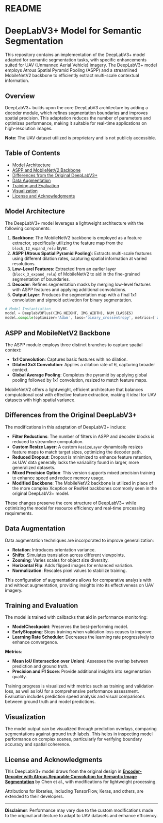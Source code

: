 # README

# DeepLabV3+ Model for Semantic Segmentation

This repository contains an implementation of the DeepLabV3+ model adapted for semantic segmentation tasks, with specific enhancements suited for UAV (Unmanned Aerial Vehicle) imagery. The DeepLabV3+ model employs Atrous Spatial Pyramid Pooling (ASPP) and a streamlined MobileNetV2 backbone to efficiently extract multi-scale contextual information.

## Overview

DeepLabV3+ builds upon the core DeepLabV3 architecture by adding a decoder module, which refines segmentation boundaries and improves spatial precision. This adaptation reduces the number of parameters and optimizes performance, making it suitable for real-time applications on high-resolution images.

**Note:** The UAV dataset utilized is proprietary and is not publicly accessible.

## Table of Contents

- [Model Architecture](#model-architecture)
- [ASPP and MobileNetV2 Backbone](#aspp-and-mobilenetv2-backbone)
- [Differences from the Original DeepLabV3+](#differences-from-the-original-deeplabv3+)
- [Data Augmentation](#data-augmentation)
- [Training and Evaluation](#training-and-evaluation)
- [Visualization](#visualization)
- [License and Acknowledgments](#license-and-acknowledgments)

## Model Architecture

The DeepLabV3+ model leverages a lightweight architecture with the following components:

1. **Backbone**: The MobileNetV2 backbone is employed as a feature extractor, specifically utilizing the feature map from the `block_13_expand_relu` layer.
2. **ASPP (Atrous Spatial Pyramid Pooling)**: Extracts multi-scale features using different dilation rates, capturing spatial information at varied resolutions.
3. **Low-Level Features**: Extracted from an earlier layer (`block_3_expand_relu`) of MobileNetV2 to aid in the fine-grained segmentation of boundaries.
4. **Decoder**: Refines segmentation masks by merging low-level features with ASPP features and applying additional convolutions.
5. **Output Layer**: Produces the segmentation map with a final 1x1 convolution and sigmoid activation for binary segmentation.

```python
# Model Instantiation
model = DeeplabV3Plus((IMG_HEIGHT, IMG_WIDTH), NUM_CLASSES)
model.compile(optimizer='Adam', loss='binary_crossentropy', metrics=['accuracy'])
```

## ASPP and MobileNetV2 Backbone

The ASPP module employs three distinct branches to capture spatial context:

- **1x1 Convolution**: Captures basic features with no dilation.
- **Dilated 3x3 Convolution**: Applies a dilation rate of 6, capturing broader context.
- **Global Average Pooling**: Completes the pyramid by applying global pooling followed by 1x1 convolution, resized to match feature maps.

MobileNetV2 offers a lightweight, efficient architecture that balances computational cost with effective feature extraction, making it ideal for UAV datasets with high spatial variance.

## Differences from the Original DeepLabV3+

The modifications in this adaptation of DeepLabV3+ include:

- **Filter Reductions**: The number of filters in ASPP and decoder blocks is reduced to streamline computation.
- **Custom Resize Layer**: A custom `ResizeLayer` dynamically resizes feature maps to match target sizes, optimizing the decoder path.
- **Reduced Dropout**: Dropout is minimized to enhance feature retention, as UAV data generally lacks the variability found in larger, more generalized datasets.
- **Mixed Precision Option**: This version supports mixed precision training to enhance speed and reduce memory usage.
- **Modified Backbone**: The MobileNetV2 backbone is utilized in place of the more complex Xception or ResNet backbones commonly seen in the original DeepLabV3+ model.

These changes preserve the core structure of DeepLabV3+ while optimizing the model for resource efficiency and real-time processing requirements.

## Data Augmentation

Data augmentation techniques are incorporated to improve generalization:

- **Rotation**: Introduces orientation variance.
- **Shifts**: Simulates translation across different viewpoints.
- **Zooming**: Varies scales for object size diversity.
- **Horizontal Flip**: Adds flipped images for enhanced variation.
- **Normalization**: Rescales pixel values to stabilize training.

This configuration of augmentations allows for comparative analysis with and without augmentation, providing insights into its effectiveness on UAV imagery.

## Training and Evaluation

The model is trained with callbacks that aid in performance monitoring:

- **ModelCheckpoint**: Preserves the best-performing model.
- **EarlyStopping**: Stops training when validation loss ceases to improve.
- **Learning Rate Scheduler**: Decreases the learning rate progressively to enhance convergence.

**Metrics**:
- **Mean IoU (Intersection over Union)**: Assesses the overlap between prediction and ground truth.
- **Precision and F1 Score**: Provide additional insights into segmentation quality.

Training progress is visualized with metrics such as training and validation loss, as well as IoU for a comprehensive performance assessment. Evaluation includes prediction speed analysis and visual comparisons between ground truth and model predictions.

## Visualization

The model output can be visualized through prediction overlays, comparing segmentations against ground truth labels. This helps in inspecting model performance on complex scenes, particularly for verifying boundary accuracy and spatial coherence.

## License and Acknowledgments

This DeepLabV3+ model draws from the original design in **[Encoder-Decoder with Atrous Separable Convolution for Semantic Image Segmentation](https://arxiv.org/abs/1802.02611)** by Chen et al., with modifications for lightweight processing.

Attributions for libraries, including TensorFlow, Keras, and others, are extended to their developers.

---

**Disclaimer**: Performance may vary due to the custom modifications made to the original architecture to adapt to UAV datasets and enhance efficiency.
```